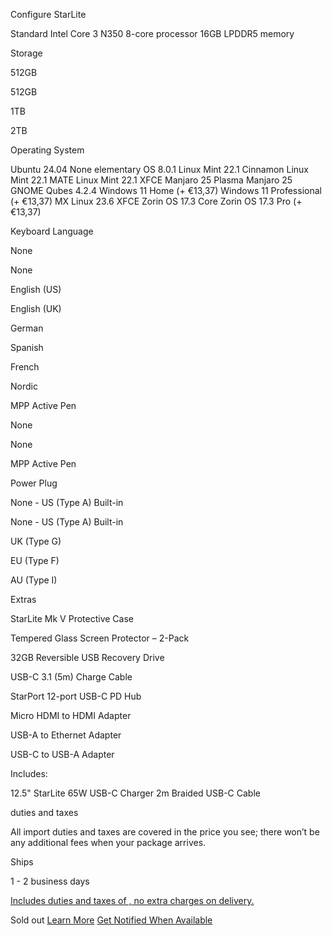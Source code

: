 Configure
StarLite

Standard
Intel Core 3 N350 8-core processor
16GB LPDDR5 memory

 Storage

 512GB

512GB

1TB

2TB

Operating System

 Ubuntu 24.04  None  elementary OS 8.0.1  Linux Mint 22.1 Cinnamon  Linux Mint 22.1 MATE  Linux Mint 22.1 XFCE  Manjaro 25 Plasma  Manjaro 25 GNOME  Qubes 4.2.4  Windows 11 Home (+ €13,37)  Windows 11 Professional (+ €13,37)  MX Linux 23.6 XFCE  Zorin OS 17.3 Core  Zorin OS 17.3 Pro (+ €13,37)

 Keyboard Language

 None

None

English (US)

English (UK)

German

Spanish

French

Nordic

 MPP Active Pen

 None

None

MPP Active Pen

 Power Plug

 None - US (Type A) Built-in

None - US (Type A) Built-in

UK (Type G)

EU (Type F)

AU (Type I)

Extras

StarLite Mk V Protective Case

Tempered Glass Screen Protector – 2-Pack

32GB Reversible USB Recovery Drive

USB-C 3.1 (5m)  Charge Cable

StarPort 12-port USB-C PD Hub

Micro HDMI to HDMI Adapter

USB-A to Ethernet Adapter

USB-C to USB-A Adapter

Includes:

 12.5" StarLite
65W USB-C Charger
2m Braided USB-C Cable

 duties and taxes

 All import duties and taxes are covered in the price you see; there won’t be any additional fees when your package arrives.

Ships

1 - 2 business days

[Includes duties and taxes of , no extra charges on delivery.](#tax)

 Sold out [Learn More](/pages/starlite) [Get Notified When Available](#)
